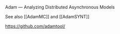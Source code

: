 Adam — Analyzing Distributed Asynchronous Models

See also [[AdamMC]] and [[AdamSYNT]]

https://github.com/adamtool/

